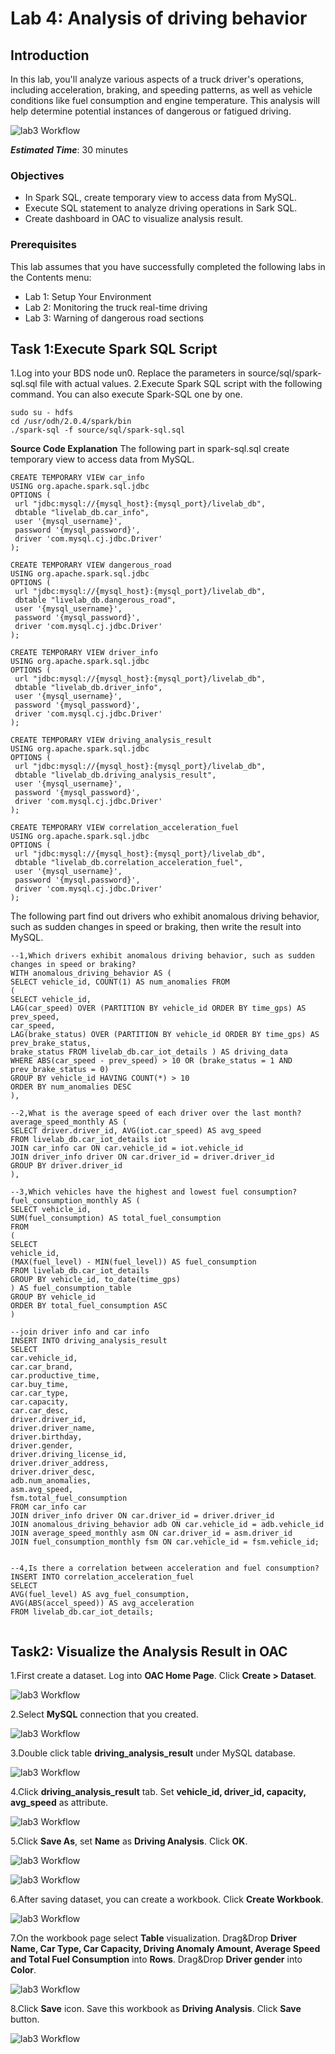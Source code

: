 # Lab 4: Analysis of driving behavior

## Introduction

In this lab, you'll analyze various aspects of a truck driver's operations, including acceleration, braking, and speeding patterns, as well as vehicle conditions like fuel consumption and engine temperature. This analysis will help determine potential instances of dangerous or fatigued driving.

![lab3 Workflow](images/04_lab4_workflow.png)

***Estimated Time***: 30 minutes

### Objectives

- In Spark SQL, create temporary view to access data from MySQL.
- Execute SQL statement to analyze driving operations in Sark SQL. 
- Create dashboard in OAC to visualize analysis result.

### Prerequisites
This lab assumes that you have successfully completed the following labs in the Contents menu:
- Lab 1: Setup Your Environment
- Lab 2: Monitoring the truck real-time driving
- Lab 3: Warning of dangerous road sections

## Task 1:Execute Spark SQL Script
1.Log into your BDS node un0. Replace the parameters in source/sql/spark-sql.sql file with actual values.
2.Execute Spark SQL script with the following command. You can also execute Spark-SQL one by one.
   ```
   sudo su - hdfs
cd /usr/odh/2.0.4/spark/bin
./spark-sql -f source/sql/spark-sql.sql
   ```
   
**Source Code Explanation**
The following part in spark-sql.sql create temporary view to access data from MySQL.
   ```
   CREATE TEMPORARY VIEW car_info
USING org.apache.spark.sql.jdbc
OPTIONS (
    url "jdbc:mysql://{mysql_host}:{mysql_port}/livelab_db",
    dbtable "livelab_db.car_info",
    user '{mysql_username}',
    password '{mysql_password}',
    driver 'com.mysql.cj.jdbc.Driver'
);

CREATE TEMPORARY VIEW dangerous_road
USING org.apache.spark.sql.jdbc
OPTIONS (
    url "jdbc:mysql://{mysql_host}:{mysql_port}/livelab_db",
    dbtable "livelab_db.dangerous_road",
    user '{mysql_username}',
    password '{mysql_password}',
    driver 'com.mysql.cj.jdbc.Driver'
);

CREATE TEMPORARY VIEW driver_info
USING org.apache.spark.sql.jdbc
OPTIONS (
    url "jdbc:mysql://{mysql_host}:{mysql_port}/livelab_db",
    dbtable "livelab_db.driver_info",
    user '{mysql_username}',
    password '{mysql_password}',
    driver 'com.mysql.cj.jdbc.Driver'
);

CREATE TEMPORARY VIEW driving_analysis_result
USING org.apache.spark.sql.jdbc
OPTIONS (
    url "jdbc:mysql://{mysql_host}:{mysql_port}/livelab_db",
    dbtable "livelab_db.driving_analysis_result",
    user '{mysql_username}',
    password '{mysql_password}',
    driver 'com.mysql.cj.jdbc.Driver'
);

CREATE TEMPORARY VIEW correlation_acceleration_fuel
USING org.apache.spark.sql.jdbc
OPTIONS (
    url "jdbc:mysql://{mysql_host}:{mysql_port}/livelab_db",
    dbtable "livelab_db.correlation_acceleration_fuel",
    user '{mysql_username}',
    password '{mysql.password}',
    driver 'com.mysql.cj.jdbc.Driver'
);

   ```
The following part find out drivers who exhibit anomalous driving behavior, such as sudden changes in speed or braking, then write the result into MySQL.

   ```
  --1,Which drivers exhibit anomalous driving behavior, such as sudden changes in speed or braking?
WITH anomalous_driving_behavior AS (
 SELECT vehicle_id, COUNT(1) AS num_anomalies FROM 
 ( 
 SELECT vehicle_id, 
 LAG(car_speed) OVER (PARTITION BY vehicle_id ORDER BY time_gps) AS prev_speed, 
 car_speed, 
 LAG(brake_status) OVER (PARTITION BY vehicle_id ORDER BY time_gps) AS prev_brake_status, 
 brake_status FROM livelab_db.car_iot_details ) AS driving_data 
 WHERE ABS(car_speed - prev_speed) > 10 OR (brake_status = 1 AND prev_brake_status = 0) 
 GROUP BY vehicle_id HAVING COUNT(*) > 10 
 ORDER BY num_anomalies DESC
 ),

--2,What is the average speed of each driver over the last month?
average_speed_monthly AS (
 SELECT driver.driver_id, AVG(iot.car_speed) AS avg_speed 
 FROM livelab_db.car_iot_details iot 
 JOIN car_info car ON car.vehicle_id = iot.vehicle_id
 JOIN driver_info driver ON car.driver_id = driver.driver_id
 GROUP BY driver.driver_id
  ),

--3,Which vehicles have the highest and lowest fuel consumption?
fuel_consumption_monthly AS (
 SELECT vehicle_id, 
 SUM(fuel_consumption) AS total_fuel_consumption 
 FROM 
 ( 
 SELECT 
 vehicle_id, 
 (MAX(fuel_level) - MIN(fuel_level)) AS fuel_consumption 
 FROM livelab_db.car_iot_details 
 GROUP BY vehicle_id, to_date(time_gps)
 ) AS fuel_consumption_table 
 GROUP BY vehicle_id 
 ORDER BY total_fuel_consumption ASC
  )
 
--join driver info and car info
INSERT INTO driving_analysis_result
SELECT
car.vehicle_id,
car.car_brand,
car.productive_time,
car.buy_time,
car.car_type,
car.capacity,
car.car_desc,
driver.driver_id,
driver.driver_name,
driver.birthday,
driver.gender,
driver.driving_license_id,
driver.driver_address,
driver.driver_desc,
adb.num_anomalies,
asm.avg_speed,
fsm.total_fuel_consumption
FROM car_info car
JOIN driver_info driver ON car.driver_id = driver.driver_id
JOIN anomalous_driving_behavior adb ON car.vehicle_id = adb.vehicle_id
JOIN average_speed_monthly asm ON car.driver_id = asm.driver_id
JOIN fuel_consumption_monthly fsm ON car.vehicle_id = fsm.vehicle_id;


--4,Is there a correlation between acceleration and fuel consumption?
INSERT INTO correlation_acceleration_fuel
 SELECT 
 AVG(fuel_level) AS avg_fuel_consumption, 
 AVG(ABS(accel_speed)) AS avg_acceleration 
 FROM livelab_db.car_iot_details;


   ```
   
## Task2: Visualize the Analysis Result in OAC
1.First create a dataset. Log into **OAC Home Page**. Click **Create > Dataset**.

![lab3 Workflow](images/04_lab4_1.png)

2.Select **MySQL** connection that you created.

![lab3 Workflow](images/04_lab4_2.png)

3.Double click table **driving_analysis_result** under MySQL database.

![lab3 Workflow](images/04_lab4_3.png)

4.Click **driving_analysis_result** tab. Set **vehicle_id, driver_id, capacity, avg_speed** as attribute.

![lab3 Workflow](images/04_lab4_4.png)

5.Click **Save As**, set **Name** as **Driving Analysis**. Click **OK**.

![lab3 Workflow](images/04_lab4_5.png)

![lab3 Workflow](images/04_lab4_6.png)

6.After saving dataset, you can create a workbook. Click **Create Workbook**.

![lab3 Workflow](images/04_lab4_7.png)

7.On the workbook page select **Table** visualization. Drag&Drop **Driver Name, Car Type, Car Capacity, Driving Anomaly Amount, Average Speed and Total Fuel Consumption** into **Rows**. Drag&Drop **Driver gender** into **Color**.

![lab3 Workflow](images/04_lab4_8.png)

8.Click **Save** icon. Save this workbook as **Driving Analysis**. Click **Save** button.

![lab3 Workflow](images/04_lab4_9.png)
